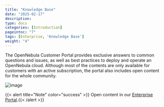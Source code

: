 ```yaml
---
title: "Knowledge Base"
date: "2025-02-17"
description:
type: docs
categories: [Introduction]
pageintoc: "7"
tags: [Enterprise, 'Knowledge Base']
weight: "4"
---
```


<a id="knowledge-base"></a>

<!--# Knowledge Base -->

The OpenNebula Customer Portal provides exclusive answers to common questions and issues, as well as best practices to deploy and operate an OpenNebula cloud. Although most of the contents are only available for customers with an active subscription, the portal also includes open content for the whole community.

![image](/images/knowledge_base.png)

{{< alert title="Note" color="success" >}}
Open content in our [Enterprise Portal](https://support.opennebula.pro/hc/en-us/categories/360003026332-Solutions-and-Best-Practices).{{< /alert >}} 
